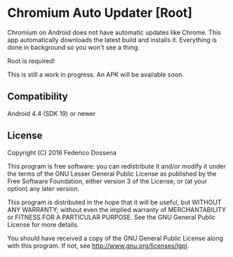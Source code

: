 # Chromium Auto Updater [Root]

Chromium on Android does not have automatic updates like Chrome. This app automatically downloads the latest build and installs it. Everything is done in background so you won't see a thing.

Root is required!

This is still a work in progress. An APK will be available soon.

## Compatibility
Android 4.4 (SDK 19) or newer

## License
Copyright (C) 2016 Federico Dossena

This program is free software: you can redistribute it and/or modify
it under the terms of the GNU Lesser General Public License as published by
the Free Software Foundation, either version 3 of the License, or
(at your option) any later version.

This program is distributed in the hope that it will be useful,
but WITHOUT ANY WARRANTY; without even the implied warranty of
MERCHANTABILITY or FITNESS FOR A PARTICULAR PURPOSE.  See the
GNU General Public License for more details.

You should have received a copy of the GNU General Public License
along with this program.  If not, see <http://www.gnu.org/licenses/lgpl>.
